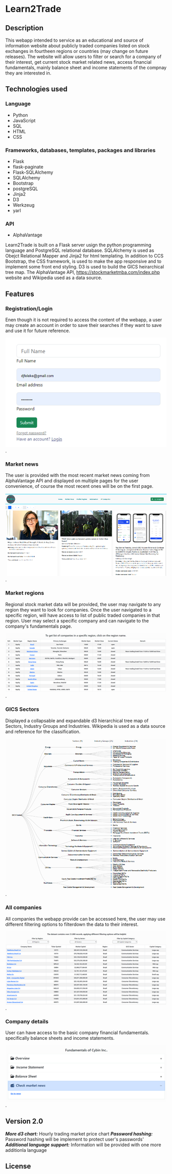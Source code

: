 # Learn2Trade

## Description

This webapp intended to service as an educational and source of information website about publicly traded companies listed on stock exchanges in fourtheen regions or countries (may change on future releases).
The website will allow users to filter or search for a company of their interest, get current stock market related news, access financial fundamentals, mainly balance sheet and income statements of the compnay they are interested in.

## Technologies used

### Language

- Python
- JavaScript
- SQL
- HTML
- CSS

### Frameworks, databases, templates, packages and libraries

- Flask
- flask-paginate
- Flask-SQLAlchemy
- SQLAlchemy
- Bootstrap
- postgreSQL
- Jinja2
- D3
- Werkzeug
- yarl

### API

- AlphaVantage

Learn2Trade is built on a Flask server usign the python programming language and PostgreSQL relational database. SQLAlchemy is used as Obejct Relational Mapper and Jinja2 for html templating.
In addition to CCS Bootstrap, the CSS framework, is used to make the app responsive and to implement some front end styling. D3 is used to build the GICS heirarchical tree map.
The AlphaVantage API, https://stockmarketmba.com/index.php website and Wikipedia used as a data source.

## Features

### Registration/Login

Enen though it is not required to access the content of the webapp, a user may create an account in order to save their searches if they want to save and use it for future reference.  

![User may create a new account or login to their existing account](/static/image/screen-shots/Registration-Login%20page.png).

### Market news

The user is provided with the most recent market news coming from AlphaVantage API and displayed on multiple pages for the user convenience, of course the most recent ones will be on the first page.

![User may create a new account or login to their existing account](/static/image/screen-shots/Market-news.png).

### Market regions

Regional stock market data will be provided, the user may navigate to any region they want to look for companies. Once the user navigated to a specific region, will have access to list of public traded companies
in that region. User may select a specific company and can navigate to the company's fundamentals page.

![User may create a new account or login to their existing account](/static/image/screen-shots/Market%20regions.png).

### GICS Sectors

Displayed a collapsable and expandable d3 hierarchical tree map of Sectors, Industry Groups and Industries. Wikipedia is used as a data source and reference for the classification.

![User may create a new account or login to their existing account](/static/image/screen-shots/GICS%20d3%20tree.png).

### All companies

All companies the webapp provide can be accessed here, the user may use different filtering options to filterdown the data to their interest.  

![User may create a new account or login to their existing account](/static/image/screen-shots/Companies%20page.png).

### Company details

User can have access to the basic company financial fundamentals. specifically balance sheets and income statements.

![User may create a new account or login to their existing account](/static/image/screen-shots/Company%20fundamentals.png). 

## Version 2.0

***More d3 chart:*** Hourly trading market price chart
***Password hashing:*** Password hashing will be implement to protect user's passwords'
***Additional language support:*** Information will be provided with one more additionla language 

## License
